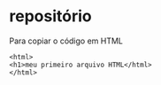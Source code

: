 # repositório
Para copiar o código em HTML

```
<html>
<h1>meu primeiro arquivo HTML</html>
</html>
```
